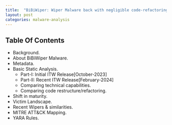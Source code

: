 ```yaml
---
title:  "BiBiWiper: Wiper Malware back with negligible code-refactoring."
layout: post
categories: malware-analysis
---
```



## Table Of Contents
- Background.
- About BiBiWiper Malware.
- Metadata.
- Basic Static Analysis.
  - Part-I: Initial ITW Release[October-2023]
  - Part-II: Recent ITW Release[February-2024]
  - Comparing technical capabilities.
  - Comparing code restructure/refactoring.
- Shift in maturity.
- Victim Landscape.
- Recent Wipers & similarities.
- MITRE ATT&CK Mapping.
- YARA Rules.
